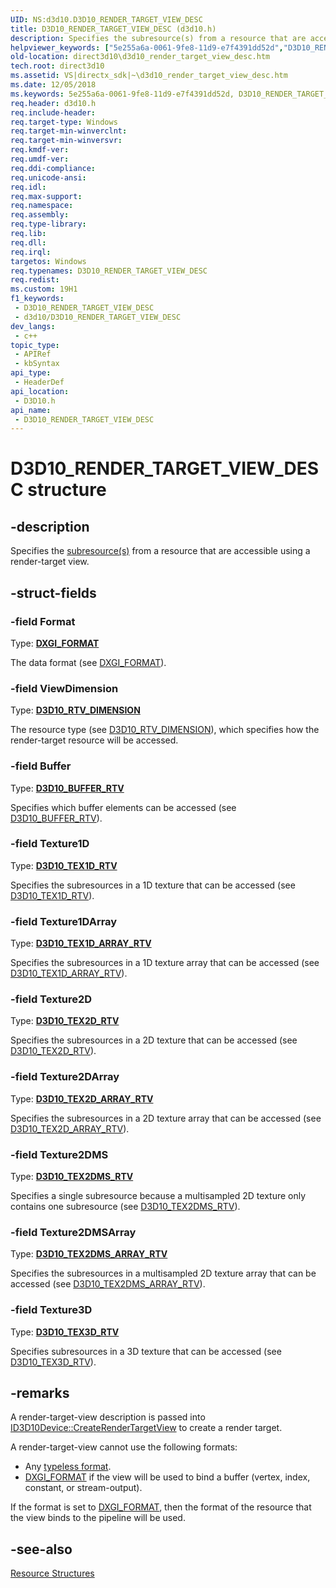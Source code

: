 ```yaml
---
UID: NS:d3d10.D3D10_RENDER_TARGET_VIEW_DESC
title: D3D10_RENDER_TARGET_VIEW_DESC (d3d10.h)
description: Specifies the subresource(s) from a resource that are accessible using a render-target view.
helpviewer_keywords: ["5e255a6a-0061-9fe8-11d9-e7f4391dd52d","D3D10_RENDER_TARGET_VIEW_DESC","D3D10_RENDER_TARGET_VIEW_DESC structure [Direct3D 10]","d3d10/D3D10_RENDER_TARGET_VIEW_DESC","direct3d10.d3d10_render_target_view_desc"]
old-location: direct3d10\d3d10_render_target_view_desc.htm
tech.root: direct3d10
ms.assetid: VS|directx_sdk|~\d3d10_render_target_view_desc.htm
ms.date: 12/05/2018
ms.keywords: 5e255a6a-0061-9fe8-11d9-e7f4391dd52d, D3D10_RENDER_TARGET_VIEW_DESC, D3D10_RENDER_TARGET_VIEW_DESC structure [Direct3D 10], d3d10/D3D10_RENDER_TARGET_VIEW_DESC, direct3d10.d3d10_render_target_view_desc
req.header: d3d10.h
req.include-header: 
req.target-type: Windows
req.target-min-winverclnt: 
req.target-min-winversvr: 
req.kmdf-ver: 
req.umdf-ver: 
req.ddi-compliance: 
req.unicode-ansi: 
req.idl: 
req.max-support: 
req.namespace: 
req.assembly: 
req.type-library: 
req.lib: 
req.dll: 
req.irql: 
targetos: Windows
req.typenames: D3D10_RENDER_TARGET_VIEW_DESC
req.redist: 
ms.custom: 19H1
f1_keywords:
 - D3D10_RENDER_TARGET_VIEW_DESC
 - d3d10/D3D10_RENDER_TARGET_VIEW_DESC
dev_langs:
 - c++
topic_type:
 - APIRef
 - kbSyntax
api_type:
 - HeaderDef
api_location:
 - D3D10.h
api_name:
 - D3D10_RENDER_TARGET_VIEW_DESC
---
```


# D3D10_RENDER_TARGET_VIEW_DESC structure


## -description

Specifies the <a href="https://docs.microsoft.com/windows/desktop/direct3d10/d3d10-graphics-programming-guide-resources-types">subresource(s)</a> from a resource that are accessible using a render-target view.

## -struct-fields

### -field Format

Type: <b><a href="https://docs.microsoft.com/windows/desktop/api/dxgiformat/ne-dxgiformat-dxgi_format">DXGI_FORMAT</a></b>

The data format (see <a href="https://docs.microsoft.com/windows/desktop/api/dxgiformat/ne-dxgiformat-dxgi_format">DXGI_FORMAT</a>).

### -field ViewDimension

Type: <b><a href="https://docs.microsoft.com/windows/desktop/api/d3d10/ne-d3d10-d3d10_rtv_dimension">D3D10_RTV_DIMENSION</a></b>

The resource type (see <a href="https://docs.microsoft.com/windows/desktop/api/d3d10/ne-d3d10-d3d10_rtv_dimension">D3D10_RTV_DIMENSION</a>), which specifies how the render-target resource will be accessed.

### -field Buffer

Type: <b><a href="https://docs.microsoft.com/windows/desktop/api/d3d10/ns-d3d10-d3d10_buffer_rtv">D3D10_BUFFER_RTV</a></b>

Specifies which buffer elements can be accessed (see <a href="https://docs.microsoft.com/windows/desktop/api/d3d10/ns-d3d10-d3d10_buffer_rtv">D3D10_BUFFER_RTV</a>).

### -field Texture1D

Type: <b><a href="https://docs.microsoft.com/windows/desktop/api/d3d10/ns-d3d10-d3d10_tex1d_rtv">D3D10_TEX1D_RTV</a></b>

Specifies the subresources in a 1D texture that can be accessed (see <a href="https://docs.microsoft.com/windows/desktop/api/d3d10/ns-d3d10-d3d10_tex1d_rtv">D3D10_TEX1D_RTV</a>).

### -field Texture1DArray

Type: <b><a href="https://docs.microsoft.com/windows/desktop/api/d3d10/ns-d3d10-d3d10_tex1d_array_rtv">D3D10_TEX1D_ARRAY_RTV</a></b>

Specifies the subresources in a 1D texture array that can be accessed (see <a href="https://docs.microsoft.com/windows/desktop/api/d3d10/ns-d3d10-d3d10_tex1d_array_rtv">D3D10_TEX1D_ARRAY_RTV</a>).

### -field Texture2D

Type: <b><a href="https://docs.microsoft.com/windows/desktop/api/d3d10/ns-d3d10-d3d10_tex2d_rtv">D3D10_TEX2D_RTV</a></b>

Specifies the subresources in a 2D texture that can be accessed (see <a href="https://docs.microsoft.com/windows/desktop/api/d3d10/ns-d3d10-d3d10_tex2d_rtv">D3D10_TEX2D_RTV</a>).

### -field Texture2DArray

Type: <b><a href="https://docs.microsoft.com/windows/desktop/api/d3d10/ns-d3d10-d3d10_tex2d_array_rtv">D3D10_TEX2D_ARRAY_RTV</a></b>

Specifies the subresources in a 2D texture array that can be accessed (see <a href="https://docs.microsoft.com/windows/desktop/api/d3d10/ns-d3d10-d3d10_tex2d_array_rtv">D3D10_TEX2D_ARRAY_RTV</a>).

### -field Texture2DMS

Type: <b><a href="https://docs.microsoft.com/windows/desktop/api/d3d10/ns-d3d10-d3d10_tex2dms_rtv">D3D10_TEX2DMS_RTV</a></b>

Specifies a single subresource because a multisampled 2D texture only contains one subresource (see <a href="https://docs.microsoft.com/windows/desktop/api/d3d10/ns-d3d10-d3d10_tex2dms_rtv">D3D10_TEX2DMS_RTV</a>).

### -field Texture2DMSArray

Type: <b><a href="https://docs.microsoft.com/windows/desktop/api/d3d10/ns-d3d10-d3d10_tex2dms_array_rtv">D3D10_TEX2DMS_ARRAY_RTV</a></b>

Specifies the subresources in a multisampled 2D texture array that can be accessed (see <a href="https://docs.microsoft.com/windows/desktop/api/d3d10/ns-d3d10-d3d10_tex2dms_array_rtv">D3D10_TEX2DMS_ARRAY_RTV</a>).

### -field Texture3D

Type: <b><a href="https://docs.microsoft.com/windows/desktop/api/d3d10/ns-d3d10-d3d10_tex3d_rtv">D3D10_TEX3D_RTV</a></b>

Specifies subresources in a 3D texture that can be accessed (see <a href="https://docs.microsoft.com/windows/desktop/api/d3d10/ns-d3d10-d3d10_tex3d_rtv">D3D10_TEX3D_RTV</a>).

## -remarks

A render-target-view description is passed into <a href="https://docs.microsoft.com/windows/desktop/api/d3d10/nf-d3d10-id3d10device-createrendertargetview">ID3D10Device::CreateRenderTargetView</a> to create a render target.

A render-target-view cannot use the following formats:

<ul>
<li>Any <a href="https://docs.microsoft.com/windows/desktop/direct3d10/d3d10-graphics-programming-guide-resources-access-views">typeless format</a>.</li>
<li>
<a href="https://docs.microsoft.com/windows/desktop/api/dxgiformat/ne-dxgiformat-dxgi_format">DXGI_FORMAT</a> if the view will be used to bind a buffer (vertex, index, constant, or stream-output).</li>
</ul>
If the format is set to <a href="https://docs.microsoft.com/windows/desktop/api/dxgiformat/ne-dxgiformat-dxgi_format">DXGI_FORMAT</a>, then the format of the resource that the view binds to the pipeline will be used.

## -see-also

<a href="https://docs.microsoft.com/windows/desktop/direct3d10/d3d10-graphics-reference-resource-structures">Resource Structures</a>


